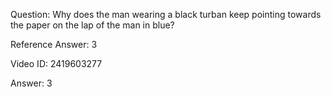 Question: Why does the man wearing a black turban keep pointing towards the paper on the lap of the man in blue?

Reference Answer: 3

Video ID: 2419603277

Answer: 3

